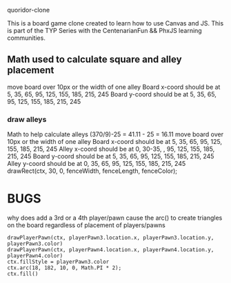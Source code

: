 quoridor-clone

This is a board game clone created to learn how to use Canvas and JS. This is part of the TYP Series with the CentenarianFun && PhxJS learning communities.

## Math used to calculate square and alley placement

move board over 10px or the width of one alley
Board x-coord should be at 5, 35, 65, 95, 125, 155, 185, 215, 245
Board y-coord should be at 5, 35, 65, 95, 125, 155, 185, 215, 245

### draw alleys
Math to help calculate alleys
(370/9)-25 = 41.11 - 25 = 16.11
move board over 10px or the width of one alley
Board x-coord should be at 5, 35, 65, 95, 125, 155, 185, 215, 245
Alley x-coord should be at 0, 30-35, , 95, 125, 155, 185, 215, 245
Board y-coord should be at 5, 35, 65, 95, 125, 155, 185, 215, 245
Alley y-coord should be at 0, 35, 65, 95, 125, 155, 185, 215, 245
    drawRect(ctx, 30, 0, fenceWidth, fenceLength, fenceColor);

# BUGS
why does add a 3rd or a 4th player/pawn cause the arc() to create triangles on the board regardless of placement of players/pawns
```
drawPlayerPawn(ctx, playerPawn3.location.x, playerPawn3.location.y, playerPawn3.color)
drawPlayerPawn(ctx, playerPawn4.location.x, playerPawn4.location.y, playerPawn4.color)
ctx.fillStyle = playerPawn3.color
ctx.arc(18, 182, 10, 0, Math.PI * 2);
ctx.fill()
```